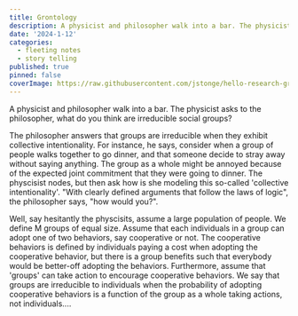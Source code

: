 ```yaml
---
title: Grontology
description: A physicist and philosopher walk into a bar. The physicist asks to the philosopher, what do you think are irreducible social groups? 
date: '2024-1-12'
categories:
  - fleeting notes
  - story telling
published: true
pinned: false
coverImage: https://raw.githubusercontent.com/jstonge/hello-research-groups/main/docs/assets/HenslinCh5.webp
---
```


A physicist and philosopher walk into a bar. The physicist asks to the philosopher, what do you think are irreducible social groups? 

The philosopher answers that groups are irreducible when they exhibit collective intentionality. For instance, he says, consider when a group of people walks together to go dinner, and that someone decide to stray away without saying anything. The group as a whole might be annoyed because of the expected joint commitment that they were going to dinner. The physcisist nodes, but then ask how is she modeling this so-called 'collective intentionality'. "With clearly defined arguments that follow the laws of logic", the philosopher says, "how would you?". 

Well, say hesitantly the physcisits, assume a large population of people. We define M groups of equal size. Assume that each individuals in a group can adopt one of two behaviors, say cooperative or not. The cooperative behaviors is defined by individuals paying a cost when adopting the cooperative behavior, but there is a group benefits such that everybody would be better-off adopting the behaviors. Furthermore, assume that 'groups' can take action to encourage cooperative behaviors. We say that groups are irreducible to individuals when the probability of adopting cooperative behaviors is a function of the group as a whole taking actions, not individuals.... 